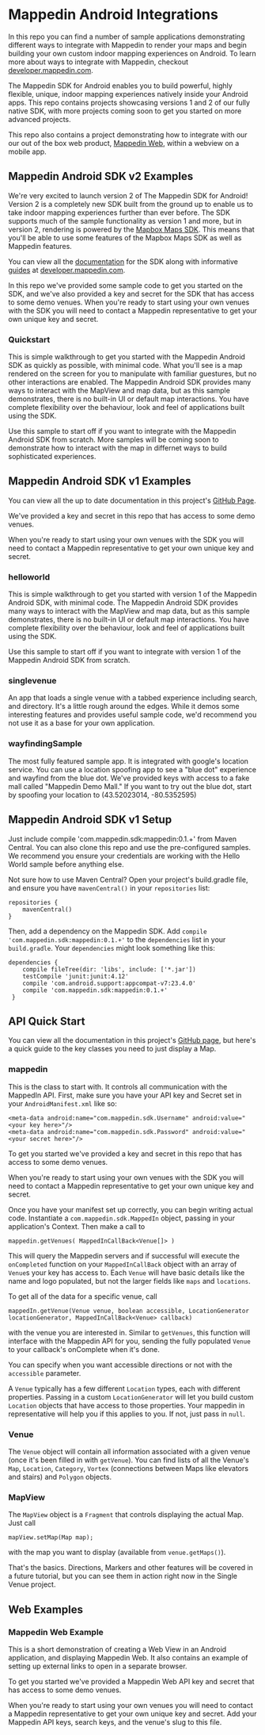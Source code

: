 # Mappedin Android Integrations

In this repo you can find a number of sample applications demonstrating different ways to integrate with Mappedin to render your maps and begin building your own custom indoor mapping experiences on Android. To learn more about ways to integrate with Mappedin, checkout [developer.mappedin.com](https://developer.mappedin.com/).

The Mappedin SDK for Android enables you to build powerful, highly flexible, unique, indoor mapping experiences natively inside your Android apps. This repo contains projects showcasing versions 1 and 2 of our fully native SDK, with more projects coming soon to get you started on more advanced projects. 

This repo also contains a project demonstrating how to integrate with our our out of the box web product, [Mappedin Web](https://www.mappedin.com/wayfinding/web-app/), within a webview on a mobile app. 

## Mappedin Android SDK v2 Examples

We're very excited to launch version 2 of The Mappedin SDK for Android! Version 2 is a completely new SDK built from the ground up to enable us to take indoor mapping experiences further than ever before. The SDK supports much of the sample functionality as version 1 and more, but in version 2, rendering is powered by the [Mapbox Maps SDK](https://docs.mapbox.com/android/maps/overview/). This means that you'll be able to use some features of the Mapbox Maps SDK as well as Mappedin features.

You can view all the [documentation](https://developer.mappedin.com/docs/android/mappedin/) for the SDK along with informative [guides](https://developer.mappedin.com/guides/android/) at [developer.mappedin.com](https://developer.mappedin.com/).

In this repo we've provided some sample code to get you started on the SDK, and we've also provided a key and secret for the SDK that has access to some demo venues. When you're ready to start using your own venues with the SDK you will need to contact a Mappedin representative to get your own unique key and secret.

### Quickstart

This is simple walkthrough to get you started with the Mappedin Android SDK as quickly as possible, with minimal code. What you'll see is a map rendered on the screen for you to manipulate with familiar guestures, but no other interactions are enabled. The Mappedin Android SDK provides many ways to interact with the MapView and map data, but as this sample demonstrates, there is no built-in UI or default map interactions. You have complete flexibility over the behaviour, look and feel of applications built using the SDK.

Use this sample to start off if you want to integrate with the Mappedin Android SDK from scratch. More samples will be coming soon to demonstrate how to interact with the map in differnet ways to build sophisticated experiences. 

## Mappedin Android SDK v1 Examples

You can view all the up to date documentation in this project's [GitHub Page](http://mappedin.github.io/android/).

We've provided a key and secret in this repo that has access to some demo venues.

When you're ready to start using your own venues with the SDK you will need to contact a Mappedin representative to get your own unique key and secret.

### helloworld

This is simple walkthrough to get you started with version 1 of the Mappedin Android SDK, with minimal code. The Mappedin Android SDK provides many ways to interact with the MapView and map data, but as this sample demonstrates, there is no built-in UI or default map interactions. You have complete flexibility over the behaviour, look and feel of applications built using the SDK.

Use this sample to start off if you want to integrate with version 1 of the Mappedin Android SDK from scratch.

### singlevenue

An app that loads a single venue with a tabbed experience including search, and directory. It's a little rough around the edges. While it demos some interesting features and provides useful sample code, we'd recommend you not use it as a base for your own application.

### wayfindingSample

The most fully featured sample app. It is integrated with google's location service. You can use a location spoofing app to see a "blue dot" experience and wayfind from the blue dot. We've provided keys with access to a fake mall called "Mappedin Demo Mall." If you want to try out the blue dot, start by spoofing your location to (43.52023014, -80.5352595)


## Mappedin Android SDK v1 Setup
Just include compile 'com.mappedin.sdk:mappedin:0.1.+' from Maven Central. You can also clone this repo and use the pre-configured samples. We recommend you ensure your credentials are working with the Hello World sample before anything else.

Not sure how to use Maven Central? Open your project's build.gradle file, and ensure you have `mavenCentral()` in your `repositories` list:

```
repositories {
    mavenCentral()
}
```

Then, add a dependency on the Mappedin SDK. Add `compile 'com.mappedin.sdk:mappedin:0.1.+'` to the `dependencies` list in your `build.gradle`. Your `dependencies` might look something like this:

```
dependencies {
    compile fileTree(dir: 'libs', include: ['*.jar'])
    testCompile 'junit:junit:4.12'
    compile 'com.android.support:appcompat-v7:23.4.0'
    compile 'com.mappedin.sdk:mappedin:0.1.+'
 }
 ```

## API Quick Start
You can view all the documentation in this project's [GitHub page](http://mappedin.github.io/android/), but here's a quick guide to the key classes you need to just display a Map.

### mappedin
This is the class to start with. It controls all communication with the MappedIn API. First, make sure you have your API key and Secret set in your `AndroidManifest.xml` like so:

```
<meta-data android:name="com.mappedin.sdk.Username" android:value="<your key here>"/>
<meta-data android:name="com.mappedin.sdk.Password" android:value="<your secret here>"/>
```

To get you started we've provided a key and secret in this repo that has access to some demo venues.

When you're ready to start using your own venues with the SDK you will need to contact a Mappedin representative to get your own unique key and secret.

Once you have your manifest set up correctly, you can begin writing actual code. Instantiate a `com.mappedin.sdk.MappedIn` object, passing in your application's Context. Then make a call to

```mappedin.getVenues( MappedInCallBack<Venue[]> )```

This will query the Mappedin servers and if successful will execute the `onCompleted` function on your `MappedInCallBack` object with an array of `Venue`s your key has access to. Each `Venue` will have basic details like the name and logo populated, but not the larger fields like `maps` and `locations`.

To get all of the data for a specific venue, call

```mappedIn.getVenue(Venue venue, boolean accessible, LocationGenerator locationGenerator, MappedInCallBack<Venue> callback)```

with the venue you are interested in. Similar to `getVenues`, this function will interface with the Mappedin API for you, sending the fully populated `Venue` to your callback's onComplete when it's done.

You can specify when you want accessible directions or not with the `accessible` parameter.

A `Venue` typically has a few different `Location` types, each with different properties. Passing in a custom `LocationGenerator` will let you build custom `Location` objects that have access to those properties. Your mappedin in representative will help you if this applies to you. If not, just pass in `null`.

### Venue
The `Venue` object will contain all information associated with a given venue (once it's been filled in with `getVenue`). You can find lists of all the Venue's `Map`, `Location`, `Category`, `Vortex` (connections between Maps like elevators and stairs) and `Polygon` objects.

### MapView
The `MapView` object is a `Fragment` that controls displaying the actual Map. Just call

```mapView.setMap(Map map);```

with the map you want to display (available from `venue.getMaps()`).

That's the basics. Directions, Markers and other features will be covered in a future tutorial, but you can see them in action right now in the Single Venue project.


## Web Examples

### Mappedin Web Example

This is a short demonstration of creating a Web View in an Android application, and displaying Mappedin Web. It also contains an example of setting up external links to open in a separate browser.

To get you started we've provided a Mappedin Web API key and secret that has access to some demo venues.

When you're ready to start using your own venues you will need to contact a Mappedin representative to get your own unique key and secret. Add your Mappedin API keys, search keys, and the venue's slug to this file.

